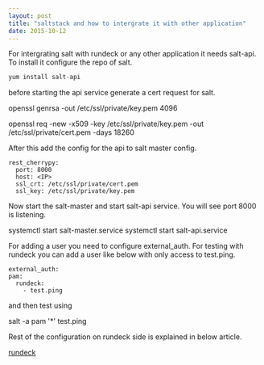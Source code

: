 ```yaml
---
layout: post
title: "saltstack and how to intergrate it with other application"
date: 2015-10-12
---
```

For intergrating salt with rundeck or any other application it needs salt-api. To install it configure the repo of salt.

```python
yum install salt-api
```

before starting the api service generate a cert request for salt. 

 openssl genrsa -out /etc/ssl/private/key.pem 4096 

 openssl req -new -x509 -key /etc/ssl/private/key.pem -out /etc/ssl/private/cert.pem -days 18260

After this add the config for the api to salt master config.

```
rest_cherrypy:
  port: 8000
  host: <IP>
  ssl_crt: /etc/ssl/private/cert.pem
  ssl_key: /etc/ssl/private/key.pem
```

Now start the salt-master and start salt-api service. You will see port 8000 is listening. 

 systemctl start salt-master.service
 systemctl start salt-api.service

For adding a user you need to configure external_auth. For testing with rundeck you can add a user like below with only access to test.ping. 

  ```
external_auth:
  pam:
    rundeck:
      - test.ping
  ```

and then test using 

 salt -a pam '*' test.ping

Rest of the configuration on rundeck side is explained in below article. 

[rundeck](http://rundeck.org/news/2014/03/20/Rundeck-and-Salt-at-Salesforce.html)


